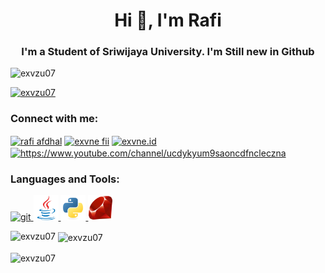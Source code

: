 <h1 align="center">Hi 👋, I'm Rafi</h1>
<h3 align="center">I'm a Student of Sriwijaya University. I'm Still new in Github</h3>

<p align="left"> <img src="https://komarev.com/ghpvc/?username=exvzu07&label=Profile%20views&color=0e75b6&style=flat" alt="exvzu07" /> </p>

<p align="left"> <a href="https://github.com/ryo-ma/github-profile-trophy"><img src="https://github-profile-trophy.vercel.app/?username=exvzu07" alt="exvzu07" /></a> </p>

<h3 align="left">Connect with me:</h3>
<p align="left">
<a href="https://linkedin.com/in/rafi afdhal" target="blank"><img align="center" src="https://raw.githubusercontent.com/rahuldkjain/github-profile-readme-generator/master/src/images/icons/Social/linked-in-alt.svg" alt="rafi afdhal" height="30" width="40" /></a>
<a href="https://fb.com/exvne fii" target="blank"><img align="center" src="https://raw.githubusercontent.com/rahuldkjain/github-profile-readme-generator/master/src/images/icons/Social/facebook.svg" alt="exvne fii" height="30" width="40" /></a>
<a href="https://instagram.com/exvne.id" target="blank"><img align="center" src="https://raw.githubusercontent.com/rahuldkjain/github-profile-readme-generator/master/src/images/icons/Social/instagram.svg" alt="exvne.id" height="30" width="40" /></a>
<a href="https://www.youtube.com/c/https://www.youtube.com/channel/ucdykyum9saoncdfncleczna" target="blank"><img align="center" src="https://raw.githubusercontent.com/rahuldkjain/github-profile-readme-generator/master/src/images/icons/Social/youtube.svg" alt="https://www.youtube.com/channel/ucdykyum9saoncdfncleczna" height="30" width="40" /></a>
</p>

<h3 align="left">Languages and Tools:</h3>
<p align="left"> <a href="https://git-scm.com/" target="_blank" rel="noreferrer"> <img src="https://www.vectorlogo.zone/logos/git-scm/git-scm-icon.svg" alt="git" width="40" height="40"/> </a> <a href="https://www.java.com" target="_blank" rel="noreferrer"> <img src="https://raw.githubusercontent.com/devicons/devicon/master/icons/java/java-original.svg" alt="java" width="40" height="40"/> </a> <a href="https://www.python.org" target="_blank" rel="noreferrer"> <img src="https://raw.githubusercontent.com/devicons/devicon/master/icons/python/python-original.svg" alt="python" width="40" height="40"/> </a> <a href="https://www.ruby-lang.org/en/" target="_blank" rel="noreferrer"> <img src="https://raw.githubusercontent.com/devicons/devicon/master/icons/ruby/ruby-original.svg" alt="ruby" width="40" height="40"/> </a> </p>

<p><img align="left" src="https://github-readme-stats.vercel.app/api/top-langs?username=exvzu07&show_icons=true&locale=en&layout=compact" alt="exvzu07" /></p>

<p>&nbsp;<img align="center" src="https://github-readme-stats.vercel.app/api?username=exvzu07&show_icons=true&locale=en" alt="exvzu07" /></p>

<p><img align="center" src="https://github-readme-streak-stats.herokuapp.com/?user=exvzu07&" alt="exvzu07" /></p>

